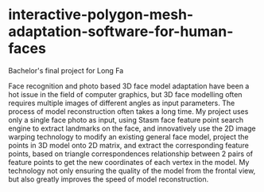 # interactive-polygon-mesh-adaptation-software-for-human-faces
Bachelor's final project for Long Fa

Face recognition and photo based 3D face model adaptation have been a hot issue in the field of computer graphics, but 3D face modelling often requires multiple images of different angles as input parameters. The process of model reconstruction often takes a long time. My project uses only a single face photo as input, using Stasm face feature point search engine to extract landmarks on the face, and innovatively use the 2D image warping technology to modify an existing general face model, project the points in 3D model onto 2D matrix, and extract the corresponding feature points, based on triangle correspondences relationship between 2 pairs of feature points to get the new coordinates of each vertex in the model. My technology not only ensuring the quality of the model from the frontal view, but also greatly improves the speed of model reconstruction.
